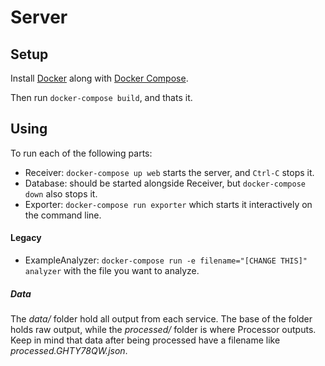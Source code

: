 # Server

## Setup

Install [Docker](https://docs.docker.com/v17.09/engine/installation/) along with [Docker Compose](https://docs.docker.com/compose/install/).

Then run `docker-compose build`, and thats it.

## Using

To run each of the following parts:

- Receiver: `docker-compose up web` starts the server, and `Ctrl-C` stops it.
- Database: should be started alongside Receiver, but `docker-compose down` also stops it.
- Exporter: `docker-compose run exporter` which starts it interactively on the command line. 

#### Legacy 
- ExampleAnalyzer: `docker-compose run -e filename="[CHANGE THIS]" analyzer` with the file you want to analyze.

##### Data

The *data/* folder hold all output from each service. The base of the folder holds raw output, while
the *processed/* folder is where Processor outputs. Keep in mind that data after being processed
have a filename like *processed.GHTY78QW.json*. 